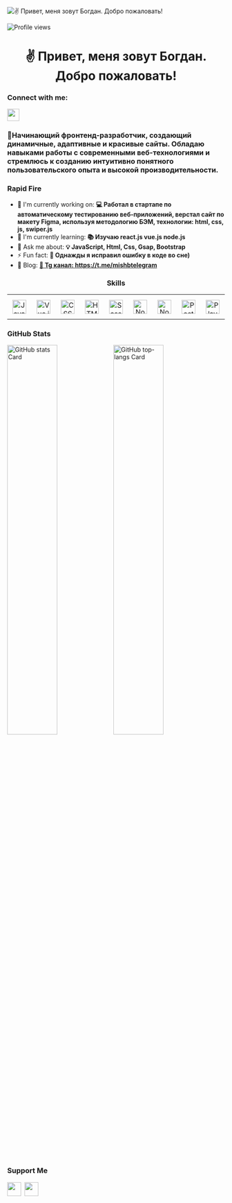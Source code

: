 ![✌️ Привет, меня зовут Богдан. Добро пожаловать!](https://static.wixstatic.com/media/53fad0_ce0704caa0174d6aa9b2b8101a62fa77~mv2.gif)

![Profile views](https://komarev.com/ghpvc/?username=Bogdan-js-ctrl&label=Profile%20views&color=0e75b6&style=flat)

<div id="toc">
  <ul align="center" style="list-style: none">
    <summary>
      <h1>
        ✌️ Привет, меня зовут Богдан. Добро пожаловать!
      </h1>
    </summary>
  </ul>
</div>

**<h3 align="left">Connect with me:</h3>** 
<p align="left"><a href="https://github.com/Bogdan-js-ctrl" target="_blank"><img src="https://img.shields.io/badge/GitHub-100000?logo=github&logoColor=white" height="28" style="margin-right: 4px"></a></p>

 **<h3 align="left">🚀Начинающий фронтенд-разработчик, создающий динамичные, адаптивные и красивые сайты. Обладаю навыками работы с современными веб-технологиями и стремлюсь к созданию интуитивно понятного пользовательского опыта и высокой производительности.</h3>**

**<h3 align="left">Rapid Fire</h3>**

- 💼 I'm currently working on: **💻 Работал в стартапе по автоматическому тестированию веб-приложений, верстал сайт по макету Figma, используя методологию БЭМ, технологии: html, css, js, swiper.js**
- 🌱 I'm currently learning: **📚 Изучаю react.js vue.js node.js**
- 💬 Ask me about: **💡 JavaScript, Html, Css, Gsap, Bootstrap**
- ⚡ Fun fact: **🎢 Однажды я исправил ошибку в коде во сне)**
- 📝 Blog: **<a href="📝 Tg канал: https://t.me/mishbtelegram" target="_blank">📝 Tg канал: https://t.me/mishbtelegram</a>**


 **<h3 align="center">Skills</h3>**

<table style="width: 100%; border: 0px solid white;"><tr><td style="text-align: center; border: 0px; padding: 12px;"><img src="https://cdn.jsdelivr.net/gh/devicons/devicon/icons/javascript/javascript-original.svg" height="32" alt="JavaScript"/></td><td style="text-align: center; border: 0px; padding: 12px;"><img src="https://cdn.jsdelivr.net/gh/devicons/devicon/icons/vuejs/vuejs-original.svg" height="32" alt="Vue.js"/></td><td style="text-align: center; border: 0px; padding: 12px;"><img src="https://cdn.jsdelivr.net/gh/devicons/devicon@latest/icons/css3/css3-original-wordmark.svg" height="32" alt="CSS3"/></td><td style="text-align: center; border: 0px; padding: 12px;"><img src="https://cdn.jsdelivr.net/gh/devicons/devicon@latest/icons/html5/html5-original-wordmark.svg" height="32" alt="HTML5"/></td><td style="text-align: center; border: 0px; padding: 12px;"><img src="https://cdn.jsdelivr.net/gh/devicons/devicon/icons/sass/sass-original.svg" height="32" alt="Sass"/></td><td style="text-align: center; border: 0px; padding: 12px;"><img src="https://cdn.jsdelivr.net/gh/devicons/devicon@latest/icons/nodejs/nodejs-original-wordmark.svg" height="32" alt="Node.js"/></td><td style="text-align: center; border: 0px; padding: 12px;"><img src="https://cdn.jsdelivr.net/gh/devicons/devicon/icons/nodejs/nodejs-original.svg" height="32" alt="Node.js"/></td><td style="text-align: center; border: 0px; padding: 12px;"><img src="https://cdn.jsdelivr.net/gh/devicons/devicon@latest/icons/postgresql/postgresql-original-wordmark.svg" height="32" alt="PostgreSQL"/></td><td style="text-align: center; border: 0px; padding: 12px;"><img src="https://cdn.jsdelivr.net/gh/devicons/devicon@latest/icons/playwright/playwright-original.svg" height="32" alt="Playwright"/></td><td style="text-align: center; border: 0px; padding: 12px;"><img src="https://cdn.jsdelivr.net/gh/devicons/devicon@latest/icons/figma/figma-original.svg" height="32" alt="Figma"/></td><td style="text-align: center; border: 0px; padding: 12px;"><img src="https://cdn.jsdelivr.net/gh/devicons/devicon@latest/icons/vscode/vscode-original.svg" height="32" alt="VSCode"/></td></table>

 **<h3 align="left">GitHub Stats</h3>**

<p align="left">
  <img width="48%" src="https://github-readme-stats.vercel.app/api?username=Bogdan-js-ctrl&theme=react&hide_title=false&hide_rank=false&show_icons=false&include_all_commits=false&count_private=true&line_height=23" alt="GitHub stats Card" />
  <img width="48%" src="https://github-readme-stats.vercel.app/api/top-langs?username=Bogdan-js-ctrl&theme=react&hide_title=false&layout=compact&langs_count=6&hide_progress=false&card_width=400" alt="GitHub top-langs Card" />
</p>

 **<h3 align="left">Support Me</h3>**

<p align="left"><a href="https://www.patreon.com/Telegram: @BogdanM4" target="_blank"><img src="https://img.shields.io/badge/Patreon-F96854?style=flat&logo=patreon&logoColor=white" height="32" style="margin-right: 4px"></a> <a href="https://ko-fi.com/Number: 79502864899" target="_blank"><img src="https://img.shields.io/badge/Ko--fi-343B45?style=flat&logo=kofi&logoColor=Black" height="32" style="margin-right: 4px"></a></p>
